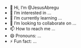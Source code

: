 - 👋 Hi, I’m @JesusAbregu
- 👀 I’m interested in ...
- 🌱 I’m currently learning ...
- 💞️ I’m looking to collaborate on ...
- 📫 How to reach me ...
- 😄 Pronouns: ...
- ⚡ Fun fact: ...

<!---
JesusAbregu/JesusAbregu is a ✨ special ✨ repository because its `README.md` (this file) appears on your GitHub profile.
You can click the Preview link to take a look at your changes.
--->

